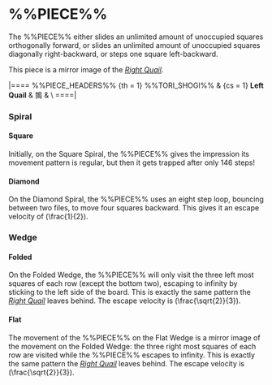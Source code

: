 # %%PIECE%%

The %%PIECE%% either slides an unlimited amount of unoccupied squares 
orthogonally forward, or slides an unlimited amount of unoccupied squares
diagonally right-backward, or steps one square left-backward.

This piece is a mirror image of the [*Right Quail*](right_quail.html).

|====
%%PIECE_HEADERS%%
  {th = 1}  %%TORI_SHOGI%%
& {cs = 1}  **Left Quail** & &#x9d89;
&           \\
====|

### Spiral

#### Square

Initially, on the Square Spiral, the %%PIECE%% gives the impression its
movement pattern is regular, but then it gets trapped after only 146 steps!

#### Diamond

On the Diamond Spiral, the %%PIECE%% uses an eight step loop, bouncing
between two files, to move four squares backward. This gives it an
escape velocity of \(\frac{1}{2}\).

### Wedge

#### Folded

On the Folded Wedge, the %%PIECE%% will only visit the three
left most squares of each row (except the bottom two), escaping
to infinity by sticking to the left side of the board. This is
exactly the same pattern the [*Right Quail*](right_quail.html) leaves
behind. The escape velocity is \(\frac{\sqrt{2}}{3}\).

#### Flat

The movement of the %%PIECE%% on the Flat Wedge is a mirror
image of the movement on the Folded Wedge: the three right most
squares of each row are visited while the %%PIECE%% escapes
to infinity. This is exactly the same pattern the
[*Right Quail*](right_quail.html) leaves behind.
The escape velocity is \(\frac{\sqrt{2}}{3}\).

